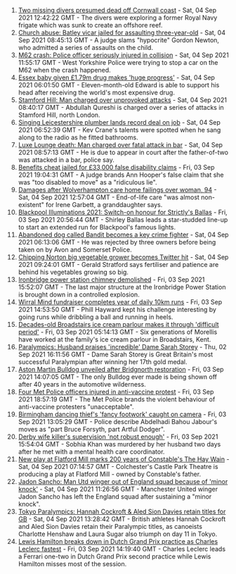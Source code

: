 1. [Two missing divers presumed dead off Cornwall coast](https://www.bbc.co.uk/news/uk-england-cornwall-58443729?at_medium=RSS&at_campaign=KARANGA) - Sat, 04 Sep 2021 12:42:22 GMT - The divers were exploring a former Royal Navy frigate which was sunk to create an offshore reef.
2. [Church abuse: Batley vicar jailed for assaulting three-year-old](https://www.bbc.co.uk/news/uk-england-leeds-58437999?at_medium=RSS&at_campaign=KARANGA) - Sat, 04 Sep 2021 08:45:13 GMT - A judge slams "hypocrite" Gordon Newton, who admitted a series of assaults on the child.
3. [M62 crash: Police officer seriously injured in collision](https://www.bbc.co.uk/news/uk-england-york-north-yorkshire-58447179?at_medium=RSS&at_campaign=KARANGA) - Sat, 04 Sep 2021 11:55:17 GMT - West Yorkshire Police were trying to stop a car on the M62 when the crash happened.
4. [Essex baby given £1.79m drug makes 'huge progress'](https://www.bbc.co.uk/news/uk-england-essex-58423608?at_medium=RSS&at_campaign=KARANGA) - Sat, 04 Sep 2021 06:01:50 GMT - Eleven-month-old Edward is able to support his head after receiving the world's most expensive drug.
5. [Stamford Hill: Man charged over unprovoked attacks](https://www.bbc.co.uk/news/uk-england-london-58447120?at_medium=RSS&at_campaign=KARANGA) - Sat, 04 Sep 2021 08:40:17 GMT - Abdullah Qureshi is charged over a series of attacks in Stamford Hill, north London.
6. [Singing Leicestershire plumber lands record deal on job](https://www.bbc.co.uk/news/uk-england-leicestershire-58438715?at_medium=RSS&at_campaign=KARANGA) - Sat, 04 Sep 2021 06:52:39 GMT - Kev Crane's talents were spotted when he sang along to the radio as he fitted bathrooms.
7. [Luxe Lounge death: Man charged over fatal attack in bar](https://www.bbc.co.uk/news/uk-england-manchester-58447259?at_medium=RSS&at_campaign=KARANGA) - Sat, 04 Sep 2021 08:57:13 GMT - He is due to appear in court after the father-of-two was attacked in a bar, police say.
8. [Benefits cheat jailed for £33,000 false disability claims](https://www.bbc.co.uk/news/uk-england-devon-58442067?at_medium=RSS&at_campaign=KARANGA) - Fri, 03 Sep 2021 19:04:31 GMT - A judge brands Ann Hooper's false claim that she was "too disabled to move" as a "ridiculous lie".
9. [Damages after Wolverhampton care home failings over woman, 94](https://www.bbc.co.uk/news/uk-england-birmingham-58447843?at_medium=RSS&at_campaign=KARANGA) - Sat, 04 Sep 2021 12:57:04 GMT - End-of-life care "was almost non-existent" for Irene Garbett, a granddaughter says.
10. [Blackpool Illuminations 2021: Switch-on honour for Strictly's Ballas](https://www.bbc.co.uk/news/uk-england-lancashire-58440257?at_medium=RSS&at_campaign=KARANGA) - Fri, 03 Sep 2021 20:56:44 GMT - Shirley Ballas leads a star-studded line-up to start an extended run for Blackpool's famous lights.
11. [Abandoned dog called Bandit becomes a key crime fighter](https://www.bbc.co.uk/news/uk-england-bristol-58436702?at_medium=RSS&at_campaign=KARANGA) - Sat, 04 Sep 2021 06:13:06 GMT - He was rejected by three owners before being taken on by Avon and Somerset Police.
12. [Chipping Norton big vegetable grower becomes Twitter hit](https://www.bbc.co.uk/news/uk-england-oxfordshire-58428295?at_medium=RSS&at_campaign=KARANGA) - Sat, 04 Sep 2021 09:24:01 GMT - Gerald Stratford says fertiliser and patience are behind his vegetables growing so big.
13. [Ironbridge power station chimney demolished](https://www.bbc.co.uk/news/uk-england-shropshire-58436886?at_medium=RSS&at_campaign=KARANGA) - Fri, 03 Sep 2021 15:52:07 GMT - The last major structure at the Ironbridge Power Station is brought down in a controlled explosion.
14. [Wirral Mind fundraiser completes year of daily 10km runs](https://www.bbc.co.uk/news/uk-england-merseyside-58437608?at_medium=RSS&at_campaign=KARANGA) - Fri, 03 Sep 2021 14:53:50 GMT - Phill Hayward kept his challenge interesting by going runs while dribbling a ball and running in heels.
15. [Decades-old Broadstairs ice cream parlour makes it through 'difficult period'](https://www.bbc.co.uk/news/uk-england-kent-58423212?at_medium=RSS&at_campaign=KARANGA) - Fri, 03 Sep 2021 05:14:13 GMT - Six generations of Morellis have worked at the family's ice cream parlour in Broadstairs, Kent.
16. [Paralympics: Husband praises 'incredible' Dame Sarah Storey](https://www.bbc.co.uk/news/uk-england-manchester-58424306?at_medium=RSS&at_campaign=KARANGA) - Thu, 02 Sep 2021 16:11:56 GMT - Dame Sarah Storey is Great Britain's most successful Paralympian after winning her 17th gold medal.
17. [Aston Martin Bulldog unveiled after Bridgnorth restoration](https://www.bbc.co.uk/news/uk-england-shropshire-58437122?at_medium=RSS&at_campaign=KARANGA) - Fri, 03 Sep 2021 14:07:05 GMT - The only Bulldog ever made is being shown off after 40 years in the automotive wilderness.
18. [Four Met Police officers injured in anti-vaccine protest](https://www.bbc.co.uk/news/uk-england-london-58440700?at_medium=RSS&at_campaign=KARANGA) - Fri, 03 Sep 2021 18:57:19 GMT - The Met Police brands the violent behaviour of anti-vaccine protesters "unacceptable".
19. [Birmingham dancing thief's 'fancy footwork' caught on camera](https://www.bbc.co.uk/news/uk-england-birmingham-58435541?at_medium=RSS&at_campaign=KARANGA) - Fri, 03 Sep 2021 13:05:29 GMT - Police describe Abdelhadi Bahou Jabour's moves as "part Bruce Forsyth, part Artful Dodger".
20. [Derby wife killer's supervision 'not robust enough'](https://www.bbc.co.uk/news/uk-england-derbyshire-58359111?at_medium=RSS&at_campaign=KARANGA) - Fri, 03 Sep 2021 15:54:04 GMT - Sobhia Khan was murdered by her husband two days after he met with a mental health care coordinator.
21. [New play at Flatford Mill marks 200 years of Constable's The Hay Wain](https://www.bbc.co.uk/news/uk-england-essex-58335685?at_medium=RSS&at_campaign=KARANGA) - Sat, 04 Sep 2021 07:14:57 GMT - Colchester's Castle Park Theatre is producing a play at Flatford Mill - owned by Constable's father.
22. [Jadon Sancho: Man Utd winger out of England squad because of 'minor knock'](https://www.bbc.co.uk/sport/football/58447062?at_medium=RSS&at_campaign=KARANGA) - Sat, 04 Sep 2021 11:26:56 GMT - Manchester United winger Jadon Sancho has left the England squad after sustaining a "minor knock".
23. [Tokyo Paralympics: Hannah Cockroft & Aled Sion Davies retain titles for GB](https://www.bbc.co.uk/sport/disability-sport/58445274?at_medium=RSS&at_campaign=KARANGA) - Sat, 04 Sep 2021 13:28:42 GMT - British athletes Hannah Cockroft and Aled Sion Davies retain their Paralympic titles, as canoeists Charlotte Henshaw and Laura Sugar also triumph on day 11 in Tokyo.
24. [Lewis Hamilton breaks down in Dutch Grand Prix practice as Charles Leclerc fastest](https://www.bbc.co.uk/sport/formula1/58437937?at_medium=RSS&at_campaign=KARANGA) - Fri, 03 Sep 2021 14:19:40 GMT - Charles Leclerc leads a Ferrari one-two in Dutch Grand Prix second practice while Lewis Hamilton misses most of the session.
